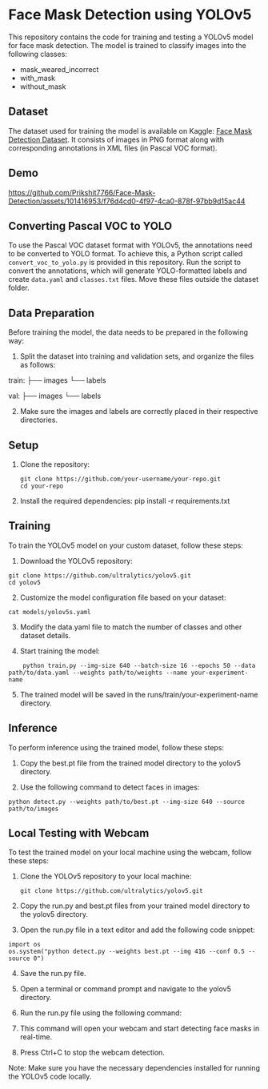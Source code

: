 # Face Mask Detection using YOLOv5

This repository contains the code for training and testing a YOLOv5 model for face mask detection. The model is trained to classify images into the following classes:

- mask_weared_incorrect
- with_mask
- without_mask

## Dataset

The dataset used for training the model is available on Kaggle: [Face Mask Detection Dataset](https://www.kaggle.com/datasets/andrewmvd/face-mask-detection). It consists of images in PNG format along with corresponding annotations in XML files (in Pascal VOC format).

## Demo



https://github.com/Prikshit7766/Face-Mask-Detection/assets/101416953/f76d4cd0-4f97-4ca0-878f-97bb9d15ac44





## Converting Pascal VOC to YOLO

To use the Pascal VOC dataset format with YOLOv5, the annotations need to be converted to YOLO format. To achieve this, a Python script called `convert_voc_to_yolo.py` is provided in this repository. Run the script to convert the annotations, which will generate YOLO-formatted labels and create `data.yaml` and `classes.txt` files. Move these files outside the dataset folder.

## Data Preparation

Before training the model, the data needs to be prepared in the following way:

1. Split the dataset into training and validation sets, and organize the files as follows:

train:
├── images
└── labels

val:
├── images
└── labels


2. Make sure the images and labels are correctly placed in their respective directories.

## Setup

1. Clone the repository:
   ```shell
   git clone https://github.com/your-username/your-repo.git
   cd your-repo

2. Install the required dependencies:
    pip install -r requirements.txt

## Training
To train the YOLOv5 model on your custom dataset, follow these steps:
1. Download the YOLOv5 repository:
```shell
git clone https://github.com/ultralytics/yolov5.git
cd yolov5
```
2. Customize the model configuration file based on your dataset:
```shell
cat models/yolov5s.yaml

```
3. Modify the data.yaml file to match the number of classes and other dataset details.

4. Start training the model:
```shell
    python train.py --img-size 640 --batch-size 16 --epochs 50 --data path/to/data.yaml --weights path/to/weights --name your-experiment-name
```

5. The trained model will be saved in the runs/train/your-experiment-name directory.

## Inference
To perform inference using the trained model, follow these steps:

1. Copy the best.pt file from the trained model directory to the yolov5 directory.

2. Use the following command to detect faces in images:
```
python detect.py --weights path/to/best.pt --img-size 640 --source path/to/images
```


## Local Testing with Webcam

To test the trained model on your local machine using the webcam, follow these steps:

1. Clone the YOLOv5 repository to your local machine:
   ```shell
   git clone https://github.com/ultralytics/yolov5.git
2. Copy the run.py and best.pt files from your trained model directory to the yolov5 directory.

3. Open the run.py file in a text editor and add the following code snippet:
```
import os
os.system("python detect.py --weights best.pt --img 416 --conf 0.5 --source 0")
```

4. Save the run.py file.

5. Open a terminal or command prompt and navigate to the yolov5 directory.

6. Run the run.py file using the following command:
7. This command will open your webcam and start detecting face masks in real-time.

8. Press Ctrl+C to stop the webcam detection.

Note: Make sure you have the necessary dependencies installed for running the YOLOv5 code locally.
